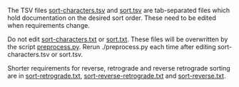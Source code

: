 The TSV files [sort-characters.tsv](sort-characters.tsv) and
[sort.tsv](sort.tsv) are tab-separated files which hold documentation on the
desired sort order. These need to be edited when requirements change.

Do not edit [sort-characters.txt](sort-characters.txt) or [sort.txt](sort.txt).
These files will be overwritten by the script [preprocess.py](preprocess.py).
Rerun ./preprocess.py each time after editing sort-characters.tsv or sort.tsv.

Shorter requirements for reverse, retrograde and reverse retrograde sorting are
in [sort-retrograde.txt](sort-retrograde.txt),
[sort-reverse-retrograde.txt](sort-reverse-retrograde.txt) and
[sort-reverse.txt](sort-reverse.txt).
